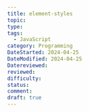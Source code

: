 ```yaml
---
title: element-styles
topic: 
type: 
tags:
  - JavaScript
category: Programming
DateStarted: 2024-04-25
DateModified: 2024-04-25
Datereviewed: 
reviewed: 
difficulty: 
status: 
comment: 
draft: true
---
```

